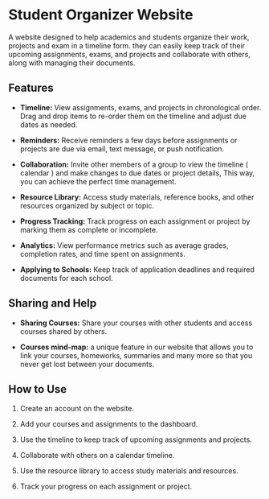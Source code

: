 # Student Organizer Website

A website designed to help academics and students organize their work, projects and exam in a timeline form. they can easily keep track of their upcoming assignments, exams, and projects and collaborate with others, along with managing their documents.

## Features

- **Timeline:** View assignments, exams, and projects in chronological order. Drag and drop items to re-order them on the timeline and adjust due dates as needed.

- **Reminders:** Receive reminders a few days before assignments or projects are due via email, text message, or push notification.

- **Collaboration:** Invite other members of a group to view the timeline ( calendar ) and make changes to due dates or project details, This way, you can achieve the perfect time management.

- **Resource Library:** Access study materials, reference books, and other resources organized by subject or topic.

- **Progress Tracking:** Track progress on each assignment or project by marking them as complete or incomplete.

- **Analytics:** View performance metrics such as average grades, completion rates, and time spent on assignments.

- **Applying to Schools:** Keep track of application deadlines and required documents for each school.

## Sharing and Help

- **Sharing Courses:** Share your courses with other students and access courses shared by others.
  
- **Courses mind-map:** a unique feature in our website that allows you to link your courses, homeworks, summaries and many more so that you never get lost between your documents.

## How to Use

1. Create an account on the website.

2. Add your courses and assignments to the dashboard.

3. Use the timeline to keep track of upcoming assignments and projects.

4. Collaborate with others on a calendar timeline.

5. Use the resource library to access study materials and resources.

6. Track your progress on each assignment or project.
